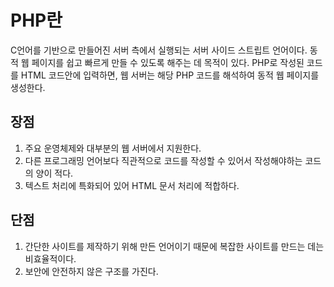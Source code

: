 # PHP란
C언어를 기반으로 만들어진 서버 측에서 실행되는 서버 사이드 스트립트 언어이다.
동적 웹 페이지를 쉽고 빠르게 만들 수 있도록 해주는 데 목적이 있다.
PHP로 작성된 코드를 HTML 코드안에 입력하면, 웹 서버는 해당 PHP 코드를 해석하여 동적 웹 페이지를 생성한다.

## 장점
1. 주요 운영체제와 대부분의 웹 서버에서 지원한다.
2. 다른 프로그래밍 언어보다 직관적으로 코드를 작성할 수 있어서 작성해야하는 코드의 양이 적다.
3. 텍스트 처리에 특화되어 있어 HTML 문서 처리에 적합하다.

## 단점
1. 간단한 사이트를 제작하기 위해 만든 언어이기 때문에 복잡한 사이트를 만드는 데는 비효율적이다.
2. 보안에 안전하지 않은 구조를 가진다.
